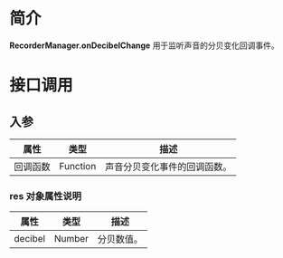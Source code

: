 
# 简介
**RecorderManager.onDecibelChange** 用于监听声音的分贝变化回调事件。

# 接口调用

## 入参
| **属性** | **类型** | **描述** |
| --- | --- | --- |
| 回调函数 | Function | 声音分贝变化事件的回调函数。 |


### res 对象属性说明
| **属性** | **类型** | **描述** |
| --- | --- | --- |
| decibel | Number | 分贝数值。 |



